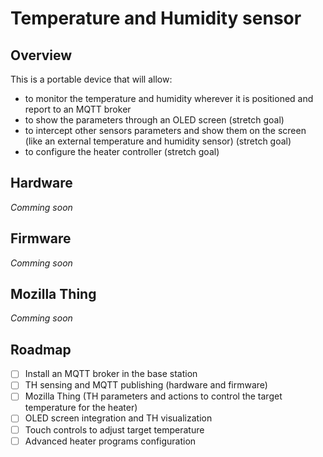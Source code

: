 # Temperature and Humidity sensor

## Overview

This is a portable device that will allow:

- to monitor the temperature and humidity wherever it is positioned and report to an MQTT broker
- to show the parameters through an OLED screen (stretch goal)
- to intercept other sensors parameters and show them on the screen (like an external temperature and humidity sensor) (stretch goal)
- to configure the heater controller (stretch goal)

## Hardware

*Comming soon*

## Firmware

*Comming soon*

## Mozilla Thing

*Comming soon*

## Roadmap

- [ ] Install an MQTT broker in the base station
- [ ] TH sensing and MQTT publishing (hardware and firmware)
- [ ] Mozilla Thing (TH parameters and actions to control the target temperature for the heater)
- [ ] OLED screen integration and TH visualization
- [ ] Touch controls to adjust target temperature
- [ ] Advanced heater programs configuration
